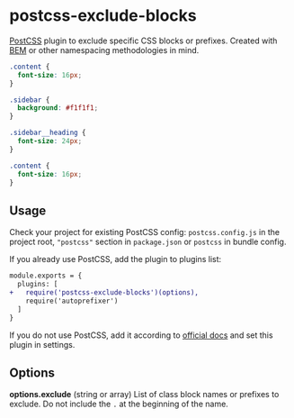 # postcss-exclude-blocks

[PostCSS] plugin to exclude specific CSS blocks or prefixes. Created with [BEM] or other namespacing methodologies in mind.

[PostCSS]: https://github.com/postcss/postcss
[BEM]: http://getbem.com/

```css
.content {
  font-size: 16px;
}

.sidebar {
  background: #f1f1f1;
}

.sidebar__heading {
  font-size: 24px;
}
```

```css
.content {
  font-size: 16px;
}
```

## Usage

Check your project for existing PostCSS config: `postcss.config.js`
in the project root, `"postcss"` section in `package.json`
or `postcss` in bundle config.

If you already use PostCSS, add the plugin to plugins list:

```diff
module.exports = {
  plugins: [
+   require('postcss-exclude-blocks')(options),
    require('autoprefixer')
  ]
}
```

If you do not use PostCSS, add it according to [official docs]
and set this plugin in settings.

[official docs]: https://github.com/postcss/postcss#usage

## Options

**options.exclude** (string or array) List of class block names or prefixes to exclude. Do not include the `.` at the beginning of the name.
